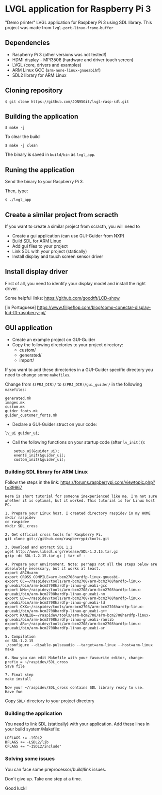 # LVGL application for Raspberry Pi 3

"Demo printer" LVGL application for Raspbery Pi 3 using SDL library.
This project was made from `lvgl-port-linux-frame-buffer`

## Dependencies
- Raspberry Pi 3 (other versions was not tested!)
- HDMI display - MPI3508 (hardware and driver touch screen)
- LVGL (core, drivers and examples)
- ARM Linux GCC (`arm-none-linux-gnueabihf`)
- SDL2 library for ARM Linux

## Cloning repository
```
$ git clone https://github.com/JON95Git/lvgl-rasp-sdl.git
```

## Building the application
```
$ make -j
```
To clear the build
```
$ make -j clean
```
The binary is saved in `build/bin` as `lvgl_app`.

## Runing the application
Send the binary to your Raspberry Pi 3.

Then, type:

```
$ ./lvgl_app
```
## Create a similar project from scracth
If you want to create a similar project from scracth, you will need to
- Create a gui application (can use GUI-Guider from NXP)
- Build SDL for ARM Linux
- Add gui files to your project
- Link SDL with your project (statically)
- Install display and touch screen sensor driver

## Install display driver
First of all, you need to identify your display model and install the right driver.

Some helpful links:
https://github.com/goodtft/LCD-show

[in Portuguese] https://www.filipeflop.com/blog/como-conectar-display-lcd-tft-raspberry-pi/


## GUI application
- Create an example project on GUI-Guider
- Copy the following directories to your project directory:
	- custom/
	- generated/
	- import/
  
If you want to add these directories in a GUI-Guider specific directory
you need to change some `makefiles`.

Change from `$(PRJ_DIR)/` to `$(PRJ_DIR)/gui_guider/` in the following `makefiles`:

    generated.mk
    images.mk
    custom.mk
    guider_fonts.mk
    guider_customer_fonts.mk

- Declare a GUI-Guider struct on your code:
```
lv_ui guider_ui;
```

- Call the following functions on your startup code (after `lv_init()`):
```
    setup_ui(&guider_ui);
    events_init(&guider_ui);
    custom_init(&guider_ui);
```
### Building SDL library for ARM Linux
Follow the steps in the link: https://forums.raspberrypi.com/viewtopic.php?t=39667

```
Here is short tutorial for someone inexperienced like me. I'm not sure whether it is optimal, but it worked. This tutorial is for Linux host PC.

1. Prepare your Linux host. I created directory raspidev in my HOME
mkdir raspidev
cd raspidev
mkdir SDL_cross

2. Get official cross tools for Raspberry Pi.
git clone git://github.com/raspberrypi/tools.git

3. Download and extract SDL 1.2
wget http://www.libsdl.org/release/SDL-1.2.15.tar.gz
gzip -dc SDL-1.2.15.tar.gz | tar xf -

4. Prepare your environment. Note: perhaps not all the steps below are absolutely necessary, but it works at least.
export ARCH=arm
export CROSS_COMPILE=arm-bcm2708hardfp-linux-gnueabi-
export CC=~/raspidev/tools/arm-bcm2708/arm-bcm2708hardfp-linux-gnueabi/bin/arm-bcm2708hardfp-linux-gnueabi-gcc
export NM=~/raspidev/tools/arm-bcm2708/arm-bcm2708hardfp-linux-gnueabi/bin/arm-bcm2708hardfp-linux-gnueabi-nm
export LD=~/raspidev/tools/arm-bcm2708/arm-bcm2708hardfp-linux-gnueabi/bin/arm-bcm2708hardfp-linux-gnueabi-ld
export CXX=~/raspidev/tools/arm-bcm2708/arm-bcm2708hardfp-linux-gnueabi/bin/arm-bcm2708hardfp-linux-gnueabi-g++
export RANLIB=~/raspidev/tools/arm-bcm2708/arm-bcm2708hardfp-linux-gnueabi/bin/arm-bcm2708hardfp-linux-gnueabi-ranlib
export AR=~/raspidev/tools/arm-bcm2708/arm-bcm2708hardfp-linux-gnueabi/bin/arm-bcm2708hardfp-linux-gnueabi-ar

5. Compilation
cd SDL-1.2.15
./configure --disable-pulseaudio --target=arm-linux --host=arm-linux
make

6. Now you can edit Makefile with your favourite editor, change:
prefix = ~/raspidev/SDL_cross
Save file

7. Final step
make install

Now your ~/raspidev/SDL_cross contains SDL library ready to use.
Have fun
```
Copy `SDL/` directory to your project directory

### Building the application
You need to link SDL (statically) with your application.
Add these lines in your build system/Makefile:

```
LDFLAGS := -lSDL2
DFLAGS += -LSDL2/lib
CFLAGS += "-ISDL2/include"
```

### Solving some issues
You can face some preprocessor/build/link issues.

Don't give up. Take one step at a time.

Good luck!
